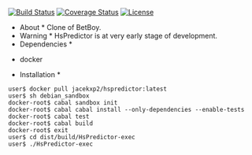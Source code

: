 [![Build Status](https://travis-ci.org/jacekm-git/HsPredictor.svg)](https://travis-ci.org/jacekm-git/HsPredictor)
[![Coverage Status](https://coveralls.io/repos/jacekm-git/HsPredictor/badge.svg?branch=master&service=github)](https://coveralls.io/github/jacekm-git/HsPredictor?branch=master)
[![License](https://img.shields.io/badge/License-GPL--3-blue.svg)](http://www.gnu.org/licenses/gpl-3.0.en.html)
* About *
Clone of BetBoy.
* Warning *
HsPredictor is at very early stage of development.
* Dependencies *
- docker
* Installation *
```
user$ docker pull jacekxp2/hspredictor:latest
user$ sh debian_sandbox
docker-root$ cabal sandbox init
docker-root$ cabal cabal install --only-dependencies --enable-tests
docker-root$ cabal test
docker-root$ cabal build
docker-root$ exit
user$ cd dist/build/HsPredictor-exec
user$ ./HsPredictor-exec
```